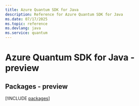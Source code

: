 ```yaml
---
title: Azure Quantum SDK for Java
description: Reference for Azure Quantum SDK for Java
ms.date: 07/17/2025
ms.topic: reference
ms.devlang: java
ms.service: quantum
---
```

# Azure Quantum SDK for Java - preview
## Packages - preview
[!INCLUDE [packages](quantum-index.md)]